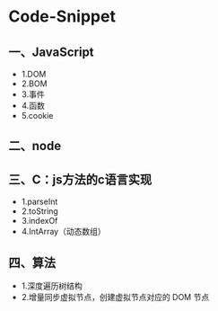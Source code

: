 # Code-Snippet

## 一、JavaScript

* 1.DOM 
* 2.BOM 
* 3.事件  
* 4.函数
* 5.cookie

## 二、node
## 三、C：js方法的c语言实现
* 1.parseInt 
* 2.toString 
* 3.indexOf  
* 4.IntArray（动态数组）

## 四、算法
* 1.深度遍历树结构 
* 2.增量同步虚拟节点，创建虚拟节点对应的 DOM 节点
